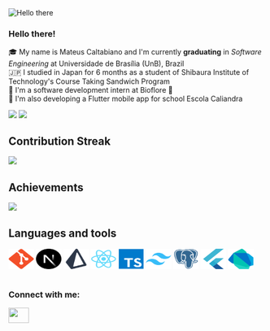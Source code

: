 <img src="https://i.gifer.com/origin/1b/1bceb26d91bbe929e5e2f3c6577c6b49.gif" alt="Hello  there"/>

<h3>Hello there!</h3>

🎓 My name is Mateus Caltabiano and I'm currently **graduating** in _Software Engineering_ at Universidade de Brasília (UnB), Brazil<br/>
🇯🇵 I studied in Japan for 6 months as a student of Shibaura Institute of Technology's Course Taking Sandwich Program<br/>
💼 I'm a software development intern at Bioflore 🌱<br/>
🔭 I'm also developing a Flutter mobile app for school Escola Caliandra<br/>


<div align="left">
    <img height="180em" src="https://github-readme-stats.vercel.app/api?username=MateusCaltabiano&show_icons=true&theme=github_dark"/>
    <img height="180em" src="https://github-readme-stats.vercel.app/api/top-langs/?username=MateusCaltabiano&layout=compact&langs_count=7&theme=github_dark"/>
</div>

<div>
    <h2>Contribution Streak</h2>
    <img height="170em" src="https://github-readme-streak-stats.herokuapp.com/?user=MateusCaltabiano&theme=dark"/>
</div>

<div>
    <h2>Achievements</h2>
    <img src="https://github-profile-trophy.vercel.app/?username=MateusCaltabiano&theme=darkhub&rank=SSS,SS,S,AAA,AA,A,SECRET">
</div>

<h2>Languages and tools</h2>

<div style="display: inline_block">
    <img align="center" alt="" height="40" width="50" src="https://raw.githubusercontent.com/devicons/devicon/master/icons/git/git-original.svg"/>
    <img align="center" alt="" height="40" width="50" src="https://raw.githubusercontent.com/devicons/devicon/master/icons/nextjs/nextjs-original.svg"/>
    <img align="center" alt="" height="40" width="50" src="https://raw.githubusercontent.com/devicons/devicon/master/icons/prisma/prisma-original.svg"/>
    <img align="center" alt="" height="40" width="50" src="https://raw.githubusercontent.com/devicons/devicon/master/icons/react/react-original.svg"/>
    <img align="center" alt="" height="40" width="50" src="https://raw.githubusercontent.com/devicons/devicon/6910f0503efdd315c8f9b858234310c06e04d9c0/icons/typescript/typescript-plain.svg"/>
    <img align="center" alt="" height="40" width="50" src="https://raw.githubusercontent.com/devicons/devicon/6910f0503efdd315c8f9b858234310c06e04d9c0/icons/tailwindcss/tailwindcss-original.svg"/>
    <img align="center" alt="" height="40" width="50" src="https://raw.githubusercontent.com/devicons/devicon/master/icons/postgresql/postgresql-plain.svg"/>
    <img align="center" alt="" height="40" width="50" src="https://raw.githubusercontent.com/devicons/devicon/master/icons/flutter/flutter-original.svg"/>
    <img align="center" alt="" height="40" width="50" src="https://raw.githubusercontent.com/devicons/devicon/master/icons/dart/dart-original.svg"/>
</div>

<br>

<h3 align="left">Connect with me:</h3>

<p align="left">
<a href="https://www.linkedin.com/in/mateus-frauzino-272a32225/" target="blank"><img align="center" src="https://raw.githubusercontent.com/rahuldkjain/github-profile-readme-generator/master/src/images/icons/Social/linked-in-alt.svg" alt="" height="30" width="40" /></a>
</p>

<!--
**MateusCaltabiano/MateusCaltabiano** is a ✨ _special_ ✨ repository because its `README.md` (this file) appears on your GitHub profile.

Here are some ideas to get you started:

- 🔭 I’m currently working on ...
- 🌱 I’m currently learning ...
- 👯 I’m looking to collaborate on ...
- 🤔 I’m looking for help with ...
- 💬 Ask me about ...
- 📫 How to reach me: ...
- 😄 Pronouns: ...
- ⚡ Fun fact: ...
-->
